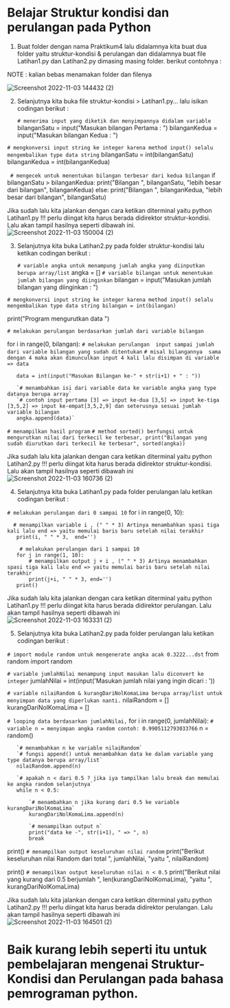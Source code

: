 # Belajar Struktur kondisi dan perulangan pada Python

  1. Buat folder dengan nama Praktikum4 lalu didalamnya kita buat dua folder yaitu struktur-kondisi & perulangan dan didalamnya buat file Latihan1.py dan Latihan2.py dimasing masing folder. berikut contohnya :
 
 NOTE : kalian bebas menamakan folder dan filenya
 
 ![Screenshot 2022-11-03 144432 (2)](https://user-images.githubusercontent.com/115732267/199669802-1a5a4e97-e8e3-4f78-af70-d80eb01c7d2c.png)
 
  2. Selanjutnya kita buka file struktur-kondisi > Latihan1.py... lalu isikan codingan berikut :
     
     `# menerima input yang diketik dan menyimpannya didalam variable`
 bilanganSatu = input("Masukan bilangan Pertama : ")
 bilanganKedua = input("Masukan bilangan Kedua : ")

 `# mengkonversi input string ke integer karena method input() selalu mengembalikan type data string`
 bilanganSatu = int(bilanganSatu)
 bilanganKedua = int(bilanganKedua)

` # mengecek untuk menentukan bilangan terbesar dari kedua bilangan`
 if bilanganSatu > bilanganKedua:
     print("Bilangan ", bilanganSatu, "lebih besar dari bilangan", bilanganKedua)
 else:
     print("Bilangan ", bilanganKedua, "lebih besar dari bilangan", bilanganSatu)


Jika sudah lalu kita jalankan dengan cara ketikan diterminal yaitu python Latihan1.py !!! perlu diingat kita harus berada didirektor struktur-kondisi. Lalu akan tampil hasilnya seperti dibawah ini.
![Screenshot 2022-11-03 150004 (2)](https://user-images.githubusercontent.com/115732267/199671832-29d5d7e1-8f95-4d0e-bdb2-abc2dfe2ead6.png)

  3. Selanjutnya kita buka Latihan2.py pada folder struktur-kondisi lalu ketikan codingan berikut :
  
       `# variable angka untuk menampung jumlah angka yang diinputkan berupa array/list`
   angka = []
   `# variable bilangan untuk menentukan jumlah bilangan yang diinginkan`
   bilangan = input("Masukan jumlah bilangan yang diinginkan : ")


   `# mengkonversi input string ke integer karena method input() selalu mengembalikan type data string
   bilangan = int(bilangan)`

   print("Program mengurutkan data ")

   `# melakukan perulangan berdasarkan jumlah dari variable bilangan`

   for i in range(0, bilangan):
       `# melakukan perulangan  input sampai jumlah dari variable bilangan yang sudah ditentukan`
       `# misal bilangannya  sama dengan 4 maka akan dimunculkan input 4 kali lalu disimpan di variable => data`

       data = int(input("Masukan Bilangan ke-" + str(i+1) + " : "))

       `# menambahkan isi dari variable data ke variable angka yang type datanya berupa array`
       `# contoh input pertama [3] => input ke-dua [3,5] => input ke-tiga [3,5,2] => input ke-empat[3,5,2,9] dan seterusnya sesuai jumlah variable bilangan
       angka.append(data)`

   `# menampilkan hasil program`
   `# method sorted() berfungsi untuk mengurutkan nilai dari terkecil ke terbesar,
   print("Bilangan yang sudah diurutkan dari terkecil ke terbesar", sorted(angka))`
   
Jika sudah lalu kita jalankan dengan cara ketikan diterminal yaitu python Latihan2.py !!! perlu diingat kita harus berada didirektor struktur-kondisi. Lalu akan tampil hasilnya seperti dibawah ini
![Screenshot 2022-11-03 160736 (2)](https://user-images.githubusercontent.com/115732267/199683284-8c8815ef-b315-4642-b601-37a55e4a6cde.png)

  4. Selanjutnya kita buka Latihan1.py pada folder perulangan lalu ketikan codingan berikut :
   
   `# melakukan perulangan dari 0 sampai 10`
   for i in range(0, 10):
   
      # menampilkan variable i , (" " * 3) Artinya menambahkan spasi tiga kali lalu end => yaitu memulai baris baru setelah nilai terakhir
       print(i, " " * 3,  end='')

        # melakukan perulangan dari 1 sampai 10
       for j in range(1, 10):
           # menampilkan output j + i , (" " * 3) Artinya menambahkan spasi tiga kali lalu end => yaitu memulai baris baru setelah nilai terakhir
           print(j+i, " " * 3, end='')
       print()
       
Jika sudah lalu kita jalankan dengan cara ketikan diterminal yaitu python Latihan1.py !!! perlu diingat kita harus berada didirektor perulangan. Lalu akan tampil hasilnya seperti dibawah ini
![Screenshot 2022-11-03 163331 (2)](https://user-images.githubusercontent.com/115732267/199687953-0c74f5fc-6bb3-4a25-9e9a-022116724ce9.png)

  5. Selanjutnya kita buka Latihan2.py pada folder perulangan lalu ketikan codingan berikut :
  
  
   `# import module random untuk mengenerate angka acak 0.3222...dst`
   from random import random

   `# variable jumlahNilai menampung input masukan lalu diconvert ke integer`
   jumlahNilai = int(input('Masukan jumlah nilai yang ingin dicari : '))

   `# variable nilaiRandom & kurangDariNolKomaLima berupa array/list untuk menyimpan data yang diperlukan nanti.`
   nilaiRandom = []
   kurangDariNolKomaLima = []

   `# looping data berdasarkan jumlahNilai,`
   for i in range(0, jumlahNilai):
       `# variable n = menyimpan angka random contoh: 0.9905112793033766`
       n = random()

       `# menambahkan n ke variable nilaiRandom`
       `# fungsi append() untuk menambahkan data ke dalam variable yang type datanya berupa array/list`
       nilaiRandom.append(n)

       `# apakah n < dari 0.5 ? jika iya tampilkan lalu break dan memulai ke angka random selanjutnya`
       while n < 0.5:

           `# menambahkan n jika kurang dari 0.5 ke variable kurangDariNolKomaLima`
           kurangDariNolKomaLima.append(n)

           `# menampilkan output n`
           print("data ke -", str(i+1), " => ", n)
           break

   print()
   `# menampilkan output keseluruhan nilai random`
   print("Berikut keseluruhan nilai Random dari total ", jumlahNilai,
         "yaitu ", nilaiRandom)

   print()
   `# menampilkan output keseluruhan nilai n < 0.5`
   print("Berikut nilai yang kurang dari 0.5 berjumlah ", len(kurangDariNolKomaLima),
         "yaitu ", kurangDariNolKomaLima)
         
  Jika sudah lalu kita jalankan dengan cara ketikan diterminal yaitu python Latihan2.py !!! perlu diingat kita harus berada didirektor perulangan. Lalu akan tampil hasilnya seperti dibawah ini
 ![Screenshot 2022-11-03 164501 (2)](https://user-images.githubusercontent.com/115732267/199690000-f37709d1-f33f-47d9-83d4-05df081180b1.png)

# Baik kurang lebih seperti itu untuk pembelajaran mengenai Struktur-Kondisi dan Perulangan pada bahasa pemrograman python.








  


 
     
     


 
